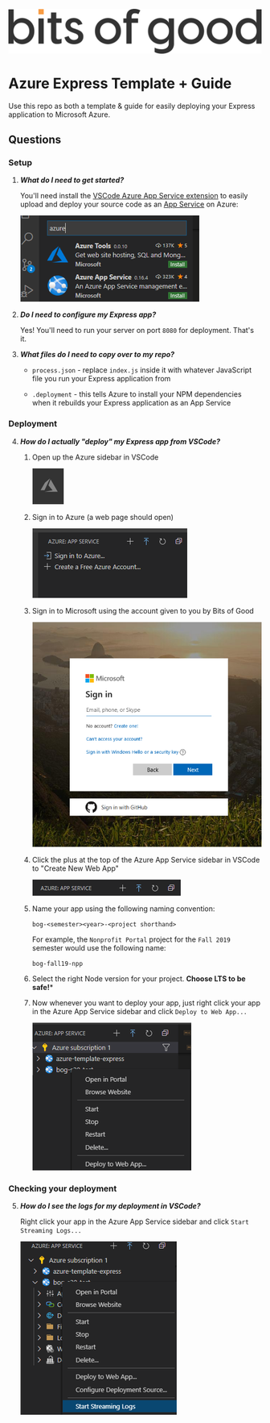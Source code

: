 ![Bits of Good](images/bog_logo.svg)

# Azure Express Template + Guide

Use this repo as both a template & guide for easily deploying your Express application to Microsoft Azure.

## Questions

### Setup

1. ***What do I need to get started?***

    You'll need install the [VSCode Azure App Service extension](https://marketplace.visualstudio.com/items?itemName=ms-azuretools.vscode-azureappservice) to easily upload and deploy your source code as an [App Service](https://docs.microsoft.com/en-us/azure/app-service/) on Azure:

    ![Azure App Service package](images/azure_package.png)

2. ***Do I need to configure my Express app?***

    Yes! You'll need to run your server on port `8080` for deployment. That's it.

3. ***What files do I need to copy over to my repo?***

    - `process.json` - replace `index.js` inside it with whatever JavaScript file you run your Express application from

    - `.deployment` - this tells Azure to install your NPM dependencies when it rebuilds your Express application as an App Service

### Deployment

4. ***How do I actually "deploy" my Express app from VSCode?***

    1. Open up the Azure sidebar in VSCode
    
        ![Azure icon](images/azure_icon.png)

    2. Sign in to Azure (a web page should open)

        ![Azure sign in](images/azure_signin.png)

    3. Sign in to Microsoft using the account given to you by Bits of Good

        ![Microsoft sign in](images/ms_signin.png)

    4. Click the plus at the top of the Azure App Service sidebar in VSCode to "Create New Web App"

        ![Create web app](images/webapp_add.png)

    5. Name your app using the following naming convention:
        
        ```
        bog-<semester><year>-<project shorthand>
        ```

        For example, the `Nonprofit Portal` project for the `Fall 2019` semester would use the following name:
        ```
        bog-fall19-npp
        ```

    6. Select the right Node version for your project. **Choose LTS to be safe!***

    7. Now whenever you want to deploy your app, just right click your app in the Azure App Service sidebar and click `Deploy to Web App...`

        ![Deploy to web app](images/azure_deploy.png)


### Checking your deployment

5. ***How do I see the logs for my deployment in VSCode?***

    Right click your app in the Azure App Service sidebar and click `Start Streaming Logs...`

    ![View your logs](images/azure_logs.png)





    

